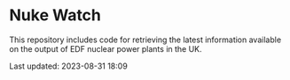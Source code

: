 # Nuke Watch

This repository includes code for retrieving the latest information available on the output of EDF nuclear power plants in the UK.

Last updated: 2023-08-31 18:09